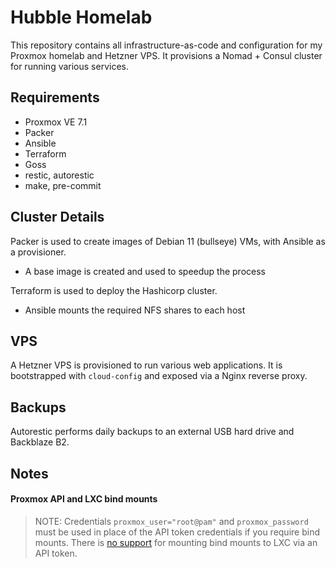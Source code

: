 # Hubble Homelab
This repository contains all infrastructure-as-code and configuration for my Proxmox
homelab and Hetzner VPS. It provisions a Nomad + Consul cluster for running various
services.

## Requirements
- Proxmox VE 7.1
- Packer
- Ansible
- Terraform
- Goss
- restic, autorestic
- make, pre-commit

## Cluster Details

Packer is used to create images of Debian 11 (bullseye) VMs, with Ansible as a
provisioner.

- A base image is created and used to speedup the process

Terraform is used to deploy the Hashicorp cluster.

- Ansible mounts the required NFS shares to each host

## VPS
A Hetzner VPS is provisioned to run various web applications. It is bootstrapped
with `cloud-config` and exposed via a Nginx reverse proxy.

## Backups
Autorestic performs daily backups to an external USB hard drive and Backblaze
B2.

## Notes

#### Proxmox API and LXC bind mounts
>NOTE: Credentials `proxmox_user="root@pam"` and `proxmox_password` must be used
>in place of the API token credentials if you require bind mounts. There is [no
>support](https://bugzilla.proxmox.com/show_bug.cgi?id=2582) for mounting bind
>mounts to LXC via an API token.
